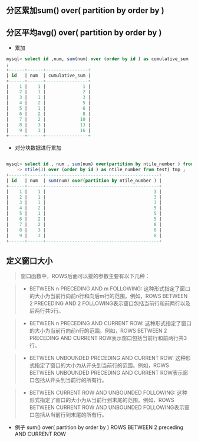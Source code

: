 ## 分区累加sum() over( partition by  order by )
## 分区平均avg() over( partition by  order by )

*  累加
```sql
mysql> select id ,num, sum(num) over (order by id ) as cumulative_sum  from test
;
+------+------+----------------+
| id   | num  | cumulative_sum |
+------+------+----------------+
|    1 |    1 |              1 |
|    2 |    1 |              2 |
|    3 |    1 |              3 |
|    4 |    2 |              5 |
|    5 |    1 |              6 |
|    6 |    2 |              8 |
|    7 |    2 |             10 |
|    8 |    3 |             13 |
|    9 |    3 |             16 |
+------+------+----------------+

```

*  对分块数据进行累加
``` sql 

mysql> select id , num , sum(num) over(partition by ntile_number ) from ( select id ,num,
    -> ntile(3) over (order by id ) as ntile_number from test) tmp ;
+------+------+-------------------------------------------+
| id   | num  | sum(num) over(partition by ntile_number ) |
+------+------+-------------------------------------------+
|    1 |    1 |                                         3 |
|    2 |    1 |                                         3 |
|    3 |    1 |                                         3 |
|    4 |    2 |                                         5 |
|    5 |    1 |                                         5 |
|    6 |    2 |                                         5 |
|    7 |    2 |                                         8 |
|    8 |    3 |                                         8 |
|    9 |    3 |                                         8 |
+------+------+-------------------------------------------+

```

## **定义窗口大小**
>窗口函数中，ROWS后面可以接的参数主要有以下几种：

> *  BETWEEN n PRECEDING AND m FOLLOWING: 这种形式指定了窗口的大小为当前行向前n行和向后m行的范围。例如，ROWS BETWEEN 2 PRECEDING AND 2 FOLLOWING表示窗口包括当前行和前两行以及后两行共5行。

> *  BETWEEN n PRECEDING AND CURRENT ROW: 这种形式指定了窗口的大小为当前行向前n行的范围。例如，ROWS BETWEEN 2 PRECEDING AND CURRENT ROW表示窗口包括当前行和前两行共3行。

> *  BETWEEN UNBOUNDED PRECEDING AND CURRENT ROW: 这种形式指定了窗口的大小为从开头到当前行的范围。例如，ROWS BETWEEN UNBOUNDED PRECEDING AND CURRENT ROW表示窗口包括从开头到当前行的所有行。

> *  BETWEEN CURRENT ROW AND UNBOUNDED FOLLOWING: 这种形式指定了窗口的大小为从当前行到末尾的范围。例如，ROWS BETWEEN CURRENT ROW AND UNBOUNDED FOLLOWING表示窗口包括从当前行到末尾的所有行。


* 例子
sum() over( partition by  order by ) ROWS BETWEEN 2 preceding AND CURRENT ROW